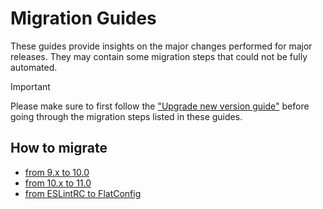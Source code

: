 # Migration Guides
These guides provide insights on the major changes performed for major releases. They may contain some migration steps
that could not be fully automated.

> [!IMPORTANT]
> Please make sure to first follow the ["Upgrade new version guide"](https://github.com/AmadeusITGroup/otter/blob/main/docs/core/UPGRADE_NEW_VERSION.md)
> before going through the migration steps listed in these guides.

## How to migrate
* [from 9.x to 10.0](./10.0.md)
* [from 10.x to 11.0](./11.0.md)
* [from ESLintRC to FlatConfig](./ESLINT_FLAT_CONFIG.md)
